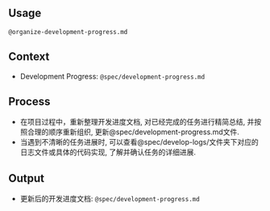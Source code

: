 ## Usage

`@organize-development-progress.md`

## Context

- Development Progress: `@spec/development-progress.md`

## Process

- 在项目过程中，重新整理开发进度文档, 对已经完成的任务进行精简总结, 并按照合理的顺序重新组织, 更新@spec/development-progress.md文件.
- 当遇到不清晰的任务进展时, 可以查看@spec/develop-logs/文件夹下对应的日志文件或具体的代码实现, 了解并确认任务的详细进展.

## Output

- 更新后的开发进度文档: `@spec/development-progress.md`
